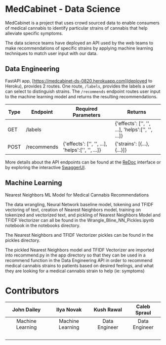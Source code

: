 # MedCabinet - Data Science

MedCabinet is a project that uses crowd sourced data to enable consumers
of medical cannabis to identify particular strains of cannabis that help
alleviate specific symptoms.

The data science teams have deployed an API used by the web teams to make
recommendations of specific strains by applying machine learning
techniques to match user input with our data.

## Data Engineering

FastAPI app, [https://medcabinet-ds-0820.herokuapp.com](deployed to Heroku),
provides 2 routes. One route, `/labels`, provides the labels a user can select
to distinguish strains. The `/recommends` endpoint routes user input to the
machine learning model and returns the resulting recommendations.

| Type | Endpoint | Required Parameters | Returns |
| ---- | -------- | ---------- | ------- |
| GET  | /labels  |            | {'effects': ['', '', ...], 'helps':['', '', ...]} |
| POST | /recommends | {'effects': ['', '', ...], 'helps':['', '', ...]} | {'strains': [{...}, {...}]} |

More details about the API endpoints can be found at the
[ReDoc](https://medcabinet-ds-0820.herokuapp.com/redoc) interface or by
exploring the interactive [SwaggerUI](https://medcabinet-ds-0820.herokuapp.com).

## Machine Learning

Nearest Neighbors ML Model for Medical Cannabis Recommendations

The data wrangling, Neural Network baseline model, tokening and TFIDF vectoring of text, creation of Nearest Neighbors model, training on tokenized and vectorized text, and pickling of Nearest Neighbors Model and TFIDF Vectorizer can all be found in the Wrangle_Bline_NN_Pickles.ipynb notebook in the notebooks directory.

The Nearest Neighbors and TFIDF Vectorizer pickles can be found in the pickles directory.

The pickled Nearest Neighbors model and TFIDF Vectorizer are imported into recommend.py in the app directory so that they can be used in a recommend function in the Data Engineering API in order to recommend medical cannabis strains to patients based on desired feelings, and what they are looking for a medical cannabis strain to help (ie: symptoms)

# Contributors

| John Dailey | Ilya Novak | Kush Rawal | Caleb Spraul |
| :---------: | :--------: | :--------: | :----------: |
| Machine Learning | Machine Learning | Data Engineer | Data Engineer |
| [<img src="https://github.com/favicon.ico" width="15">](https://github.com/johnjdailey) [<img src="https://static.licdn.com/sc/h/al2o9zrvru7aqj8e1x2rzsrca" width="15">](https://www.linkedin.com/in/johnjdailey/) | [<img src="https://github.com/favicon.ico" width="15">](https://github.com/ilyanovak) [<img src="https://static.licdn.com/sc/h/al2o9zrvru7aqj8e1x2rzsrca" width="15">](https://www.linkedin.com/in/ilya-novak-352b469/) | [<img src="https://github.com/favicon.ico" width="15">](https://github.com/rawalk) [<img src="https://static.licdn.com/sc/h/al2o9zrvru7aqj8e1x2rzsrca" width="15">](https://www.linkedin.com/in/kush-rawal-7a35603a/) | [<img src="https://github.com/favicon.ico" width="15">](https://github.com/jcs-lambda) [<img src="https://static.licdn.com/sc/h/al2o9zrvru7aqj8e1x2rzsrca" width="15">](https://www.linkedin.com/in/jcspraul/) |
